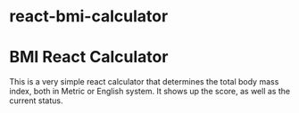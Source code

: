 # react-bmi-calculator

BMI React Calculator
====================

This is a very simple react calculator that determines the total body mass index, both in Metric or English system.
It shows up the score, as well as the current status.
